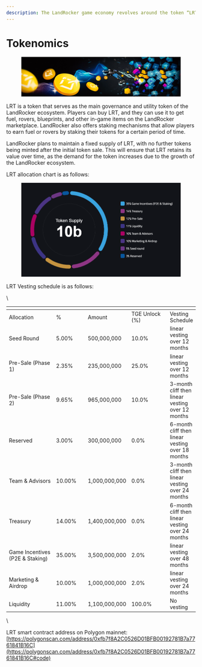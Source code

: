 ```yaml
---
description: The LandRocker game economy revolves around the token “LRT”.
---
```


# Tokenomics

<figure><img src="../.gitbook/assets/Tokenomics 1280.318.jpg" alt=""><figcaption></figcaption></figure>

LRT is a token that serves as the main governance and utility token of the LandRocker ecosystem. Players can buy LRT, and they can use it to get fuel, rovers, blueprints, and other in-game items on the LandRocker marketplace. LandRocker also offers staking mechanisms that allow players to earn fuel or rovers by staking their tokens for a certain period of time.

LandRocker plans to maintain a fixed supply of LRT, with no further tokens being minted after the initial token sale. This will ensure that LRT retains its value over time, as the demand for the token increases due to the growth of the LandRocker ecosystem.

LRT allocation chart is as follows:

<figure><img src="../.gitbook/assets/image.png" alt=""><figcaption></figcaption></figure>

LRT Vesting schedule is as follows:

\


<table data-header-hidden><thead><tr><th width="190"></th><th width="100"></th><th></th><th width="149"></th><th></th></tr></thead><tbody><tr><td>Allocation</td><td>%</td><td>Amount</td><td>TGE Unlock (%)</td><td>Vesting Schedule</td></tr><tr><td>Seed Round</td><td>5.00%</td><td>500,000,000</td><td>10.0%</td><td>linear vesting over 12 months</td></tr><tr><td>Pre-Sale (Phase 1)</td><td>2.35%</td><td>235,000,000</td><td>25.0%</td><td>linear vesting over 12 months</td></tr><tr><td>Pre-Sale (Phase 2)</td><td>9.65%</td><td>965,000,000</td><td>10.0%</td><td>3-month cliff  then linear vesting over 12 months</td></tr><tr><td>Reserved</td><td>3.00%</td><td>300,000,000</td><td>0.0%</td><td>6-month cliff then linear vesting over 18 months</td></tr><tr><td>Team &#x26; Advisors </td><td>10.00%</td><td>1,000,000,000</td><td>0.0%</td><td>3-month cliff then linear vesting over 24 months</td></tr><tr><td>Treasury</td><td>14.00%</td><td>1,400,000,000</td><td>0.0%</td><td>6-month cliff then linear vesting over 24 months</td></tr><tr><td>Game Incentives (P2E &#x26; Staking)</td><td>35.00%</td><td>3,500,000,000</td><td>2.0%</td><td>linear vesting over 48 months</td></tr><tr><td>Marketing &#x26; Airdrop</td><td>10.00%</td><td>1,000,000,000</td><td>2.0%</td><td>linear vesting over 24 months</td></tr><tr><td>Liquidity</td><td>11.00%</td><td>1,100,000,000</td><td>100.0%</td><td>No vesting</td></tr></tbody></table>

\


LRT smart contract address on Polygon mainnet:\
[https://polygonscan.com/address/0xfb7f8A2C0526D01BFB00192781B7a7761841B16C](https://polygonscan.com/address/0xfb7f8A2C0526D01BFB00192781B7a7761841B16C#code)
